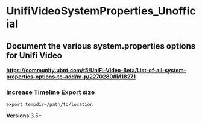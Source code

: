 # UnifiVideoSystemProperties_Unofficial
## Document the various system.properties options for Unifi Video
#### https://community.ubnt.com/t5/UniFi-Video-Beta/List-of-all-system-properties-options-to-add/m-p/2270280#M18271


### Increase Timeline Export size

```
export.tempdir=/path/to/location
```

**Versions** 3.5+

